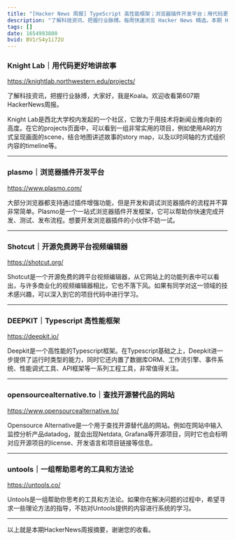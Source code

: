 ```yaml
---
title: "[Hacker News 周报] TypeScript 高性能框架；浏览器插件开发平台；用代码更好地讲故事"
description: "了解科技资讯、把握行业脉搏。每周快速浏览 Hacker News 精选。本期 Hacker Newsletter 地址：https://mailchi.mp/hackernewsletter/607"
tags: []
date: 1654993800
bvid: BV1rS4y1i72U
---
```

### Knight Lab｜用代码更好地讲故事
https://knightlab.northwestern.edu/projects/

了解科技资讯，把握行业脉搏，大家好，我是Koala。欢迎收看第607期HackerNews周报。

Knight Lab是西北大学校内发起的一个社区，它致力于用技术将新闻业推向新的高度。在它的projects页面中，可以看到一组非常实用的项目，例如使用AR的方式呈现画面的scene，结合地图讲述故事的story map，以及以时间轴的方式组织内容的timeline等。

---

### plasmo｜浏览器插件开发平台
https://www.plasmo.com/

大部分浏览器都支持通过插件增强功能，但是开发和调试浏览器插件的流程并不算非常简单。Plasmo是一个一站式浏览器插件开发框架，它可以帮助你快速完成开发、测试、发布流程。想要开发浏览器插件的小伙伴不妨一试。

---

### Shotcut｜开源免费跨平台视频编辑器
https://shotcut.org/

Shotcut是一个开源免费的跨平台视频编辑器，从它网站上的功能列表中可以看出，与许多商业化的视频编辑器相比，它也不落下风。如果有同学对这一领域的技术感兴趣，可以深入到它的项目代码中进行学习。

---

### DEEPKIT｜Typescript 高性能框架
https://deepkit.io/

Deepkit是一个高性能的Typescript框架。在Typescript基础之上，Deepkit进一步提供了运行时类型的能力，同时它还内置了数据库ORM、工作流引擎、事件系统、性能调式工具、API框架等一系列工程工具，非常值得关注。

---

### opensourcealternative.to｜查找开源替代品的网站
https://www.opensourcealternative.to/

Opensource Alternative是一个用于查找开源替代品的网站。例如在网站中输入监控分析产品datadog，就会出现Netdata, Grafana等开源项目，同时它也会标明对应开源项目的license、开发语言和项目链接等信息。

---

### untools｜一组帮助思考的工具和方法论
https://untools.co/

Untools是一组帮助你思考的工具和方法论。如果你在解决问题的过程中，希望寻求一些理论方法的指导，不妨对Untools提供的内容进行系统的学习。

---

以上就是本期HackerNews周报摘要，谢谢您的收看。


